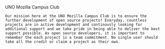 UNO Mozilla Campus Club

	Our mission here at the UNO Mozilla Campus Club is to ensure the further development of open source projects! Everyday, countless projects are in active development and continously looking for additional support and we take pride in being able to deliver the best support possible. As open source developers, it is important to remember the each project is a team commitment. No single user should take all the credit or claim a project as their own.